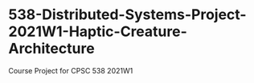 # 538-Distributed-Systems-Project-2021W1-Haptic-Creature-Architecture
Course Project for CPSC 538 2021W1
